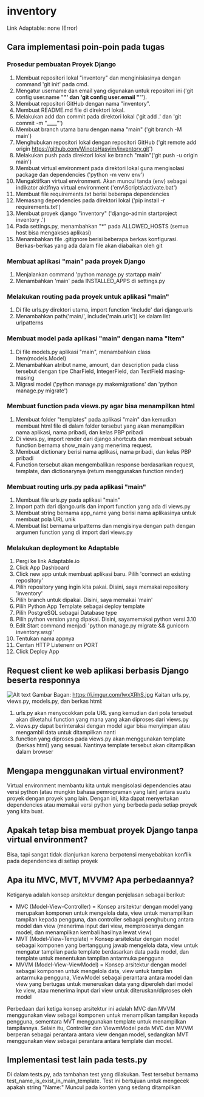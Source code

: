 # inventory

Link Adaptable: none (Error)

## Cara implementasi poin-poin pada tugas

### Prosedur pembuatan Proyek Django

1. Membuat repositori lokal "inventory" dan menginisiasinya dengan command 'git init' pada cmd.
2. Mengatur username dan email yang digunakan untuk repositori ini ('git config user.name "____"' dan 'git config user.email "____"').
3. Membuat repositori GitHub dengan nama "inventory".
4. Membuat README.md file di direktori lokal.
5. Melakukan add dan commit pada direktori lokal ('git add .' dan 'git commit -m "____"')
6. Membuat branch utama baru dengan nama "main" ('git branch -M main')
7. Menghubukan repositori lokal dengan repositori GitHub ('git remote add origin https://github.com/WinotoHasyim/inventory.git')
8. Melakukan push pada direktori lokal ke branch "main"('git push -u origin main')
9. Membuat virtual environment pada direktori lokal guna mengisolasi package dan dependencies ('python -m venv env')
10. Mengaktifkan virtual environment. Akan muncul tanda (env) sebagai indikator aktifnya virtual environment ('env\Scripts\activate.bat')
11. Membuat file requirements.txt berisi beberapa dependencies
12. Memasang dependencies pada direktori lokal ('pip install -r requirements.txt')
13. Membuat proyek django "inventory" ('django-admin startproject inventory .')
14. Pada settings.py, menambahkan "*" pada ALLOWED_HOSTS (semua host bisa mengakses aplikasi)
15. Menambahkan file .gitignore berisi beberapa berkas konfigurasi. Berkas-berkas yang ada dalam file akan diabaikan oleh git

### Membuat aplikasi "main" pada proyek Django

1. Menjalankan command 'python manage.py startapp main'
2. Menambahkan 'main' pada INSTALLED_APPS di settings.py

### Melakukan routing pada proyek untuk aplikasi "main"

1. Di file urls.py direktori utama, import function 'include' dari django.urls 
2. Menambahkan path('main/', include('main.urls')) ke dalam list urlpatterns

### Membuat model pada aplikasi "main" dengan nama "Item"

1. Di file models.py aplikasi "main", menambahkan class Item(models.Model)
2. Menambahkan atribut name, amount, dan description pada class tersebut dengan tipe CharField, IntegerField, dan TextField masing-masing
3. Migrasi model ('python manage.py makemigrations' dan 'python manage.py migrate')

### Membuat function pada views.py agar bisa menampilkan html

1. Membuat folder "templates" pada aplikasi "main" dan kemudian membuat html file di dalam folder tersebut yang akan menampilkan nama aplikasi, nama pribadi, dan kelas PBP pribadi
2. Di views.py, import render dari django.shortcuts dan membuat sebuah function bernama show_main yang menerima request.
3. Membuat dictionary berisi nama aplikasi, nama pribadi, dan kelas PBP pribadi
4. Function tersebut akan mengembalikan response berdasarkan request, template, dan dictionarynya (return menggunakan function render)

### Membuat routing urls.py pada aplikasi "main"

1. Membuat file urls.py pada aplikasi "main"
2. Import path dari django.urls dan import function yang ada di views.py
3. Membuat string bernama app_name yang berisi nama aplikasinya untuk membuat pola URL unik
3. Membuat list bernama urlpatterns dan mengisinya dengan path dengan argumen function yang di import dari views.py

### Melakukan deployment ke Adaptable

1. Pergi ke link Adaptable.io
2. Click App Dashboard
3. Click new app untuk membuat aplikasi baru. Pilih 'connect an existing repository'
4. Pilih repository yang ingin kita pakai. Disini, saya memakai repository 'inventory'
5. Pilih branch untuk dipakai. Disini, saya memakai 'main'
6. Pilih Python App Template sebagai deploy template
7. Pilih PostgreSQL sebagai Database type
8. Pilih python version yang dipakai. Disini, sayamemakai python versi 3.10
9. Edit Start command menjadi 'python manage.py migrate && gunicorn inventory.wsgi'
10. Tentukan nama appnya
11. Centan HTTP Listenenr on PORT
12. Click Deploy App

## Request client ke web aplikasi berbasis Django beserta responnya

![Alt text](https://i.imgur.com/lwxXRhS.jpg)
Gambar Bagan: https://i.imgur.com/lwxXRhS.jpg
Kaitan urls.py, views.py, models.py, dan berkas html:
1. urls.py akan menyocokkan pola URL yang kemudian dari pola tersebut akan diketahui function yang mana yang akan diproses dari views.py
2. views.py dapat berinteraksi dengan model agar bisa menyimpan atau mengambil data untuk ditampilkan nanti
3. function yang diproses pada views.py akan menggunakan template (berkas html) yang sesuai. Nantinya template tersebut akan ditampilkan dalam browser

## Mengapa menggunakan virtual environment?

Virtual environment membantu kita untuk mengisolasi dependencies atau versi python (atau mungkin bahasa pemrograman yang lain) antara suatu proyek dengan proyek yang lain. Dengan ini, kita dapat menyertakan dependencies atau memakai versi python yang berbeda pada setiap proyek yang kita buat.

## Apakah tetap bisa membuat proyek Django tanpa virtual environment?

Bisa, tapi sangat tidak dianjurkan karena berpotensi menyebabkan konflik pada dependencies di setiap proyek

## Apa itu MVC, MVT, MVVM? Apa perbedaannya?

Ketiganya adalah konsep arsitektur dengan penjelasan sebagai berikut:
- MVC (Model-View-Controller) = Konsep arsitektur dengan model yang merupakan komponen untuk mengelola data, view untuk menampilkan tampilan kepada pengguna, dan controller sebagai penghubung antara model dan view (menerima input dari view, memprosesnya dengan model, dan menampilkan kembali hasilnya lewat view)
- MVT (Model-View-Template) = Konsep arsitekstur dengan model sebagai komponen yang bertanggung jawab mengelola data, view untuk mengatur tampilan pada template berdasarkan data pada model, dan template untuk menentukan tampilan antarmuka pengguna
- MVVM (Model-View-ViewModel) = Konsep arsitektur dengan model sebagai komponen untuk mengelola data, view untuk tampilan antarmuka pengguna, ViewModel sebagai perantara antara model dan view yang bertugas untuk meneruskan data yang diperoleh dari model ke view, atau menerima input dari view untuk diteruskan/diproses oleh model

Perbedaan dari ketiga konsep arsitektur ini adalah MVC dan MVVM menggunakan view sebagai komponen untuk menampilkan tampilan kepada pengguna, sementara MVT menggunakan template untuk menampilkan tampilannya. Selain itu, Controller dan ViewmModel pada MVC dan MVVM berperan sebagai perantara antara view dengan model, sedangkan MVT menggunakan view sebagai perantara antara template dan model.

## Implementasi test lain pada tests.py

Di dalam tests.py, ada tambahan test yang dilakukan. Test tersebut bernama test_name_is_exist_in_main_template. Test ini bertujuan untuk mengecek apakah string "Name:" Muncul pada konten yang sedang ditampilkan